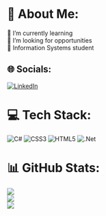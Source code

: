 # 💫 About Me:
🌱 I’m currently learning<br>👯 I’m looking for opportunities<br>🤝 Information Systems student


## 🌐 Socials:
[![LinkedIn](https://img.shields.io/badge/LinkedIn-%230077B5.svg?logo=linkedin&logoColor=white)](https://www.linkedin.com/in/vitor-abreu-677004248/) 

# 💻 Tech Stack:
![C#](https://img.shields.io/badge/c%23-%23239120.svg?style=for-the-badge&logo=csharp&logoColor=white) ![CSS3](https://img.shields.io/badge/css3-%231572B6.svg?style=for-the-badge&logo=css3&logoColor=white) ![HTML5](https://img.shields.io/badge/html5-%23E34F26.svg?style=for-the-badge&logo=html5&logoColor=white) ![.Net](https://img.shields.io/badge/.NET-5C2D91?style=for-the-badge&logo=.net&logoColor=white)
# 📊 GitHub Stats:
![](https://github-readme-stats.vercel.app/api?username=zvitx&theme=omni&hide_border=true&include_all_commits=false&count_private=false)<br/>
![](https://github-readme-streak-stats.herokuapp.com/?user=zvitx&theme=omni&hide_border=true)<br/>
![](https://github-readme-stats.vercel.app/api/top-langs/?username=zvitx&theme=omni&hide_border=true&include_all_commits=false&count_private=false&layout=compact)

<!-- Proudly created with GPRM ( https://gprm.itsvg.in ) -->
